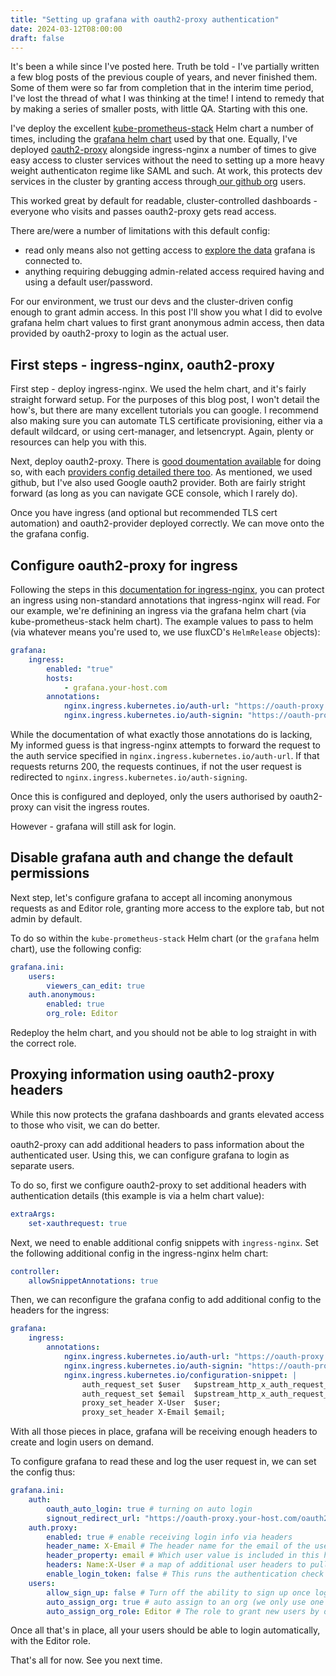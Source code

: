 ```yaml
---
title: "Setting up grafana with oauth2-proxy authentication"
date: 2024-03-12T08:00:00
draft: false
---
```


It's been a while since I've posted here. Truth be told - I've partially written a few blog posts of the previous couple of years, and never finished them. Some of them were so far from completion that in the interim time period, I've lost the thread of what I was thinking at the time! I intend to remedy that by making a series of smaller posts, with little QA. Starting with this one.

I've deploy the excellent [kube-prometheus-stack](https://github.com/prometheus-community/helm-charts/tree/main/charts/kube-prometheus-stack) Helm chart a number of times, including the [grafana helm chart](https://github.com/grafana/helm-charts/tree/main/charts/grafana) used by that one. Equally, I've deployed [oauth2-proxy](https://github.com/oauth2-proxy/oauth2-proxy) alongside ingress-nginx a number of times to give easy access to cluster services without the need to setting up a more heavy weight authenticaton regime like SAML and such. At work, this protects dev services in the cluster by granting access through[ our github org](https://oauth2-proxy.github.io/oauth2-proxy/configuration/providers/github) users.

This worked great by default for readable, cluster-controlled dashboards - everyone who visits and passes oauth2-proxy gets read access.

There are/were a number of limitations with this default config:

- read only means also not getting access to [explore the data](https://grafana.com/docs/grafana/latest/explore/) grafana is connected to.
- anything requiring debugging admin-related access required having and using a default user/password.

For our environment, we trust our devs and the cluster-driven config enough to grant admin access. In this post I'll show you what I did to evolve grafana helm chart values to first grant anonymous admin access, then data provided by oauth2-proxy to login as the actual user.

## First steps - ingress-nginx, oauth2-proxy

First step - deploy ingress-nginx. We used the helm chart, and it's fairly straight forward setup. For the purposes of this blog post, I won't detail the how's, but there are many excellent tutorials you can google. I recommend also making sure you can automate TLS certificate provisioning, either via a default wildcard, or using cert-manager, and letsencrypt. Again, plenty or resources can help you with this.

Next, deploy oauth2-proxy. There is [good doumentation available](https://oauth2-proxy.github.io/oauth2-proxy/installation) for doing so, with each [providers config detailed there too](https://oauth2-proxy.github.io/oauth2-proxy/configuration/providers/). As mentioned, we used github, but I've also used Google oauth2 provider. Both are fairly stright forward (as long as you can navigate GCE console, which I rarely do).

Once you have ingress (and optional but recommended TLS cert automation) and oauth2-provider deployed correctly. We can move onto the the grafana config.

## Configure oauth2-proxy for ingress

Following the steps in this [documentation for ingress-nginx](https://kubernetes.github.io/ingress-nginx/examples/auth/oauth-external-auth/), you can protect an ingress using non-standard annotations that ingress-nginx will read. For our example, we're definining an ingress via the grafana helm chart (via kube-prometheus-stack helm chart). The example values to pass to helm (via whatever means you're used to, we use fluxCD's `HelmRelease` objects):

```yaml
grafana:
    ingress:
        enabled: "true"
        hosts:
            - grafana.your-host.com
        annotations:
            nginx.ingress.kubernetes.io/auth-url: "https://oauth-proxy.your-host.com/oauth2/auth"
            nginx.ingress.kubernetes.io/auth-signin: "https://oauth-proxy.your-host.com/oauth2/start?rd=https%3A%2F%2F$host$request_uri"
```

While the documentation of what exactly those annotations do is lacking, My informed guess is that ingress-nginx attempts to forward the request to the auth service specified in `nginx.ingress.kubernetes.io/auth-url`. If that requests returns 200, the requests continues, if not the user request is redirected to `nginx.ingress.kubernetes.io/auth-signing`.

Once this is configured and deployed, only the users authorised by oauth2-proxy can visit the ingress routes.

However - grafana will still ask for login.

## Disable grafana auth and change the default permissions

Next step, let's configure grafana to accept all incoming anonymous requests as and Editor role, granting more access to the explore tab, but not admin by default.

To do so within the `kube-prometheus-stack` Helm chart (or the `grafana` helm chart), use the following config:

```yaml
grafana.ini:
    users:
        viewers_can_edit: true
    auth.anonymous:
        enabled: true
        org_role: Editor
```

Redeploy the helm chart, and you should not be able to log straight in with the correct role.

## Proxying information using oauth2-proxy headers

While this now protects the grafana dashboards and grants elevated access to those who visit, we can do better.

oauth2-proxy can add additional headers to pass information about the authenticated user. Using this, we can configure grafana to login as separate users.

To do so, first we configure oauth2-proxy to set additional headers with authentication details (this example is via a helm chart value):

```yaml
extraArgs:
    set-xauthrequest: true
```

Next, we need to enable additional config snippets with `ingress-nginx`. Set the following additional config in the ingress-nginx helm chart:

```yaml
controller:
    allowSnippetAnnotations: true
```

Then, we can reconfigure the grafana config to add additional config to the headers for the ingress:

```yaml
grafana:
    ingress:
        annotations:
            nginx.ingress.kubernetes.io/auth-url: "https://oauth-proxy.your-host.com/oauth2/auth"
            nginx.ingress.kubernetes.io/auth-signin: "https://oauth-proxy.your-host.com/oauth2/start?rd=https%3A%2F%2F$host$request_uri"
            nginx.ingress.kubernetes.io/configuration-snippet: |
                auth_request_set $user   $upstream_http_x_auth_request_user;
                auth_request_set $email  $upstream_http_x_auth_request_email;
                proxy_set_header X-User  $user;
                proxy_set_header X-Email $email;

```

With all those pieces in place, grafana will be receiving enough headers to create and login users on demand.

To configure grafana to read these and log the user request in, we can set the config thus:

```yaml
grafana.ini:
    auth:
        oauth_auto_login: true # turning on auto login
        signout_redirect_url: "https://oauth-proxy.your-host.com/oauth2/sign_out" # the oauth2-proxy logout URL
    auth.proxy:
        enabled: true # enable receiving login info via headers
        header_name: X-Email # The header name for the email of the user, must match the proxy_set_header in the ingress snippet
        header_property: email # Which user value is included in this header
        headers: Name:X-User # a map of additional user headers to pull from the request. Again, must match proxy_set_header above.
        enable_login_token: false # This runs the authentication check for all routes, instead of just the login route.
    users:
        allow_sign_up: false # Turn off the ability to sign up once logged in.
        auto_assign_org: true # auto assign to an org (we only use one org)
        auto_assign_org_role: Editor # The role to grant new users by default
```

Once all that's in place, all your users should be able to login automatically, with the Editor role.

That's all for now. See you next time.
